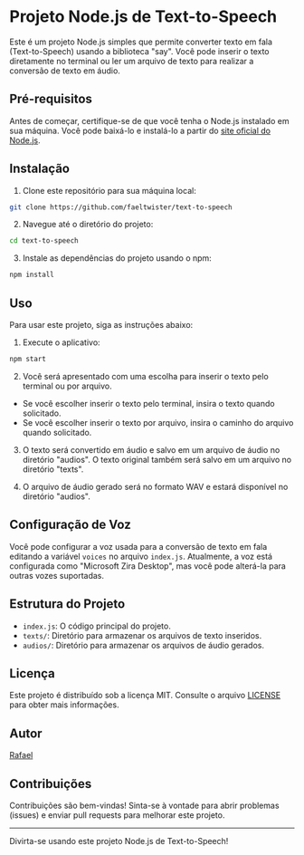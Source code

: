 
# Projeto Node.js de Text-to-Speech

Este é um projeto Node.js simples que permite converter texto em fala (Text-to-Speech) usando a biblioteca "say". Você pode inserir o texto diretamente no terminal ou ler um arquivo de texto para realizar a conversão de texto em áudio.

## Pré-requisitos

Antes de começar, certifique-se de que você tenha o Node.js instalado em sua máquina. Você pode baixá-lo e instalá-lo a partir do [site oficial do Node.js](https://nodejs.org/).

## Instalação

1. Clone este repositório para sua máquina local:

```bash
git clone https://github.com/faeltwister/text-to-speech
```

2. Navegue até o diretório do projeto:

```bash
cd text-to-speech
```

3. Instale as dependências do projeto usando o npm:

```bash
npm install
```

## Uso

Para usar este projeto, siga as instruções abaixo:

1. Execute o aplicativo:

```bash
npm start
```

2. Você será apresentado com uma escolha para inserir o texto pelo terminal ou por arquivo.

- Se você escolher inserir o texto pelo terminal, insira o texto quando solicitado.
- Se você escolher inserir o texto por arquivo, insira o caminho do arquivo quando solicitado.

3. O texto será convertido em áudio e salvo em um arquivo de áudio no diretório "audios". O texto original também será salvo em um arquivo no diretório "texts".

4. O arquivo de áudio gerado será no formato WAV e estará disponível no diretório "audios".

## Configuração de Voz

Você pode configurar a voz usada para a conversão de texto em fala editando a variável `voices` no arquivo `index.js`. Atualmente, a voz está configurada como "Microsoft Zira Desktop", mas você pode alterá-la para outras vozes suportadas.

## Estrutura do Projeto

- `index.js`: O código principal do projeto.
- `texts/`: Diretório para armazenar os arquivos de texto inseridos.
- `audios/`: Diretório para armazenar os arquivos de áudio gerados.

## Licença

Este projeto é distribuído sob a licença MIT. Consulte o arquivo [LICENSE](LICENSE) para obter mais informações.

## Autor

[Rafael](https://github.com/faeltwister)

## Contribuições

Contribuições são bem-vindas! Sinta-se à vontade para abrir problemas (issues) e enviar pull requests para melhorar este projeto.

---

Divirta-se usando este projeto Node.js de Text-to-Speech!
